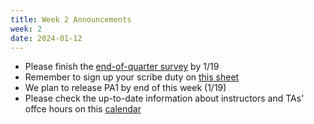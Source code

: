 ```yaml
---
title: Week 2 Announcements
week: 2
date: 2024-01-12
---
```


* Please finish the [end-of-quarter survey]() by 1/19
* Remember to sign up your scribe duty on [this sheet](https://docs.google.com/spreadsheets/d/18zlX-zmFu5cMR4M-xkWhIQOlnYPZrEXZj-TaO5MlIY0/edit?gid=0#gid=0)
* We plan to release PA1 by end of this week (1/19)
* Please check the up-to-date information about instructors and TAs' offce hours on this [calendar](https://hao-ai-lab.github.io/cse234-w25/officehours/) 
